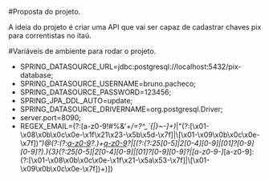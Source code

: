 #Proposta do projeto.

A ideia do projeto é criar uma API que vai ser capaz de cadastrar chaves pix para correntistas no itaú.



#Variáveis de ambiente para rodar o projeto.

* SPRING_DATASOURCE_URL=jdbc:postgresql://localhost:5432/pix-database;<br />
* SPRING_DATASOURCE_USERNAME=bruno.pacheco;<br />
* SPRING_DATASOURCE_PASSWORD=123456;<br />
* SPRING_JPA_DDL_AUTO=update;<br />
* SPRING_DATASOURCE_DRIVERNAME=org.postgresql.Driver;<br />
* server.port=8090;<br />
* REGEX_EMAIL=(?:[a-z0-9!#$%&'*+/\=?^_`{|}~-]+(?:\.[a-z0-9!#$%&'*+/\=?^_`{|}~-]+)*|"(?:[\x01-\x08\x0b\x0c\x0e-\x1f\x21\x23-\x5b\x5d-\x7f]|\\[\x01-\x09\x0b\x0c\x0e-\x7f])*")@(?:(?:[a-z0-9](?:[a-z0-9-]*[a-z0-9])?\.)+[a-z0-9](?:[a-z0-9-]*[a-z0-9])?|\[(?:(?:25[0-5]|2[0-4][0-9]|[01]?[0-9][0-9]?)\.){3}(?:25[0-5]|2[0-4][0-9]|[01]?[0-9][0-9]?|[a-z0-9-]*[a-z0-9]:(?:[\x01-\x08\x0b\x0c\x0e-\x1f\x21-\x5a\x53-\x7f]|\\[\x01-\x09\x0b\x0c\x0e-\x7f])+)\])